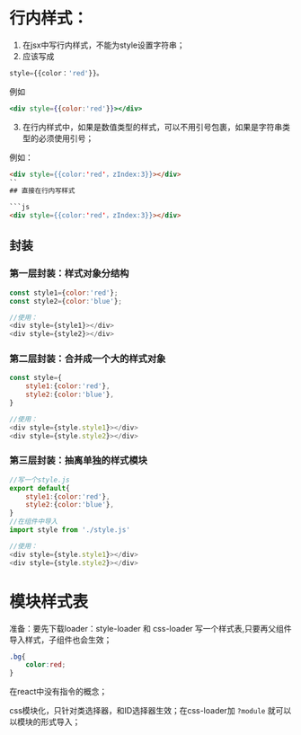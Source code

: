 # 行内样式：
1. 在jsx中写行内样式，不能为style设置字符串；
2. 应该写成 
```js
style={{color：'red'}}。
```
例如
```jsx
<div style={{color:'red'}}></div>
```
3. 在行内样式中，如果是数值类型的样式，可以不用引号包裹，如果是字符串类型的必须使用引号；

例如：
```html
<div style={{color:'red'，zIndex:3}}></div>
``
## 直接在行内写样式

```js
<div style={{color:'red'，zIndex:3}}></div>
```

## 封装

### 第一层封装：样式对象分结构
```js
const style1={color:'red'};
const style2={color:'blue'};

//使用：
<div style={style1}></div>
<div style={style2}></div>

```

### 第二层封装：合并成一个大的样式对象
```js
const style={
    style1:{color:'red'},
    style2:{color:'blue'},
}

//使用：
<div style={style.style1}></div>
<div style={style.style2}></div>

```

### 第三层封装：抽离单独的样式模块
```js
//写一个style.js
export default{
    style1:{color:'red'},
    style2:{color:'blue'},
}
//在组件中导入
import style from './style.js'

//使用：
<div style={style.style1}></div>
<div style={style.style2}></div>
```

# 模块样式表
准备：要先下载loader：style-loader 和 css-loader
写一个样式表,只要再父组件导入样式，子组件也会生效；
```css
.bg{
    color:red;
}
```

在react中没有指令的概念；

css模块化，只针对类选择器，和ID选择器生效；在css-loader加 `?module`
就可以以模块的形式导入；
